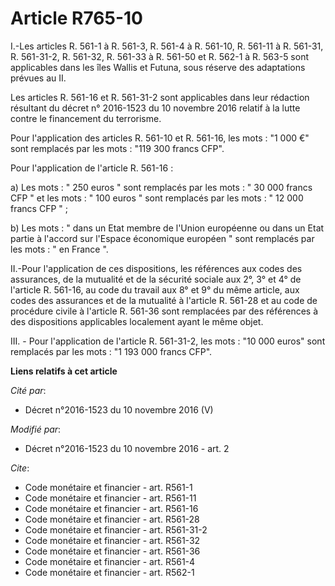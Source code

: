 # Article R765-10

I.-Les articles R. 561-1 à R. 561-3, R. 561-4 à R. 561-10, R. 561-11 à R. 561-31, R. 561-31-2,
R. 561-32, R. 561-33 à R. 561-50 et R. 562-1 à R. 563-5 sont applicables dans les îles Wallis et Futuna, sous réserve des
adaptations prévues au II. 

Les articles R. 561-16 et R. 561-31-2 sont applicables dans leur rédaction résultant du décret n° 2016-1523 du 10 novembre
2016 relatif à la lutte contre le financement du terrorisme. 

Pour l'application des articles R. 561-10 et R. 561-16, les mots : "1 000 €" sont remplacés par les mots : "119 300 francs
CFP". 

Pour l'application de l'article R. 561-16 : 

a) Les mots : " 250 euros " sont remplacés par les mots : " 30 000 francs CFP " et les mots : " 100 euros " sont remplacés
par les mots : " 12 000 francs CFP " ; 

b) Les mots : " dans un Etat membre de l'Union européenne ou dans un Etat partie à l'accord sur l'Espace économique européen
" sont remplacés par les mots : " en France ".

II.-Pour l'application de ces dispositions, les références aux codes des assurances, de la mutualité et de la sécurité
sociale aux 2°, 3° et 4° de l'article R. 561-16, au code du travail aux 8° et 9° du même article, aux codes des assurances et
de la mutualité à l'article R. 561-28 et au code de procédure civile à l'article R. 561-36 sont remplacées par des références
à des dispositions applicables localement ayant le même objet.

III. - Pour l'application de l'article R. 561-31-2, les mots : "10 000 euros" sont remplacés par les mots : "1 193 000 francs
CFP".

**Liens relatifs à cet article**

_Cité par_:

  - Décret n°2016-1523 du 10 novembre 2016 (V)

_Modifié par_:

  - Décret n°2016-1523 du 10 novembre 2016 - art. 2

_Cite_:

  - Code monétaire et financier - art. R561-1
  - Code monétaire et financier - art. R561-11
  - Code monétaire et financier - art. R561-16
  - Code monétaire et financier - art. R561-28
  - Code monétaire et financier - art. R561-31-2
  - Code monétaire et financier - art. R561-32
  - Code monétaire et financier - art. R561-36
  - Code monétaire et financier - art. R561-4
  - Code monétaire et financier - art. R562-1
